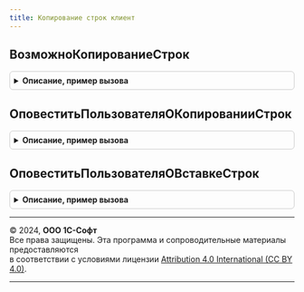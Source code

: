 ```yaml
---
title: Копирование строк клиент
---
```



## ВозможноКопированиеСтрок
<details style="margin: 1em 0; padding: 0.5em; border: 1px solid #ccc; border-radius: 6px;">

<summary style="font-weight: bold; cursor: pointer;">Описание, пример вызова</summary>

```bsl

// Проверяет заполненность реквизитов, необходимых для копирования
//
// Параметры:
//	ТекущаяСтрока - ДанныеФормыЭлементКоллекции  - Элемент табличной части, которую надо проверить на заполненность.
//
// Возвращаемое значение:
//	Булево - Ложь, если необходимые данные не заполнены.
//
Функция ВозможноКопированиеСтрок(ТекущаяСтрока) Экспорт
```

Пример вызова
```bsl
Результат = КопированиеСтрокКлиент.ВозможноКопированиеСтрок(ТекущаяСтрока) 
```
</details>

## ОповеститьПользователяОКопированииСтрок
<details style="margin: 1em 0; padding: 0.5em; border: 1px solid #ccc; border-radius: 6px;">

<summary style="font-weight: bold; cursor: pointer;">Описание, пример вызова</summary>

```bsl

// Вызывается в формах документов и справочников при копировании строк.
//
// Параметры:
//     КоличествоВыделенных - Число - количество выделенных строк табличной части.
//
Процедура ОповеститьПользователяОКопированииСтрок(КоличествоВыделенных) Экспорт
```

Пример вызова
```bsl
КопированиеСтрокКлиент.ОповеститьПользователяОКопированииСтрок(КоличествоВыделенных) 
```
</details>

## ОповеститьПользователяОВставкеСтрок
<details style="margin: 1em 0; padding: 0.5em; border: 1px solid #ccc; border-radius: 6px;">

<summary style="font-weight: bold; cursor: pointer;">Описание, пример вызова</summary>

```bsl

// Вызывается в формах документов и справочников при вставке строк.
//
// Параметры:
//     КоличествоВставленных - Число - количество вставленных строк в табличную часть.
//
Процедура ОповеститьПользователяОВставкеСтрок(КоличествоВставленных) Экспорт
```

Пример вызова
```bsl
КопированиеСтрокКлиент.ОповеститьПользователяОВставкеСтрок(КоличествоВставленных) 
```
</details>

---

© 2024, **ООО 1С-Софт**  
Все права защищены. Эта программа и сопроводительные материалы предоставляются  
в соответствии с условиями лицензии [Attribution 4.0 International (CC BY 4.0)](https://creativecommons.org/licenses/by/4.0/legalcode).

---
